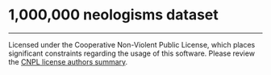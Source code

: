 # 1,000,000 neologisms dataset

---

Licensed under the Cooperative Non-Violent Public License, which places significant constraints regarding the usage of this software. Please review the [CNPL license authors summary](https://thufie.lain.haus/NPL.html).
